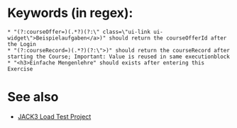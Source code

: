  # Keywords (in regex):

	* "(?:courseOffer=)(.*?)(?:\" class=\"ui-link ui-widget\">Beispielaufgaben</a>)" should return the courseOfferId after the Login
	* "(?:courseRecord=)(.*?)(?:\">)" should return the courseRecord after starting the Course; Important: Value is reused in same executionblock
	* "<h3>Einfache Mengenlehre" should exists after entering this Exercise

# See also

* [JACK3 Load Test Project](https://s3gitlab.paluno.uni-due.de/JACK/jack3-load-tests)
